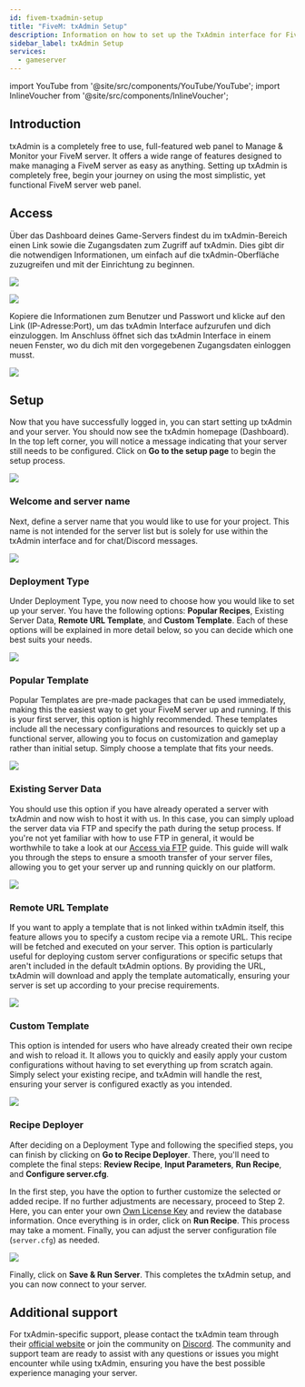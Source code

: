 ```yaml
---
id: fivem-txadmin-setup
title: "FiveM: txAdmin Setup"
description: Information on how to set up the TxAdmin interface for FiveM game servers from ZAP-Hosting - ZAP-Hosting.com documentation
sidebar_label: txAdmin Setup
services:
  - gameserver
---
```


import YouTube from '@site/src/components/YouTube/YouTube';
import InlineVoucher from '@site/src/components/InlineVoucher';

## Introduction

txAdmin is a completely free to use, full-featured web panel to Manage & Monitor your FiveM server. It offers a wide range of features designed to make managing a FiveM server as easy as anything. Setting up txAdmin is completely free, begin your journey on using the most simplistic, yet functional FiveM server web panel.

<YouTube videoId="n3RoiExrvN0" imageSrc="https://screensaver01.zap-hosting.com/index.php/s/AeKiyc9Jtat5ygE/preview" title="Setup a txAdmin Server" description="Feel like you understand better when you see things in action? We’ve got you! Dive into our video that breaks it all down for you. Whether you're in a rush or just prefer to soak up information in the most engaging way possible!"/>

<InlineVoucher />

## Access

Über das Dashboard deines Game-Servers findest du im txAdmin-Bereich einen Link sowie die Zugangsdaten zum Zugriff auf txAdmin. Dies gibt dir die notwendigen Informationen, um einfach auf die txAdmin-Oberfläche zuzugreifen und mit der Einrichtung zu beginnen.

![](https://screensaver01.zap-hosting.com/index.php/s/aTQeF69ojtqM9iX/preview)



![](https://screensaver01.zap-hosting.com/index.php/s/wzcQqB3MY7k28rZ/preview)

Kopiere die Informationen zum Benutzer und Passwort und klicke auf den Link (IP-Adresse:Port), um das txAdmin Interface aufzurufen und dich einzuloggen. Im Anschluss öffnet sich das txAdmin Interface in einem neuen Fenster, wo du dich mit den vorgegebenen Zugangsdaten einloggen musst. 

![](https://screensaver01.zap-hosting.com/index.php/s/pp8GLQBoX4LoqTA/preview)



## Setup

Now that you have successfully logged in, you can start setting up txAdmin and your server. You should now see the txAdmin homepage (Dashboard). In the top left corner, you will notice a message indicating that your server still needs to be configured. Click on **Go to the setup page** to begin the setup process.

![](https://screensaver01.zap-hosting.com/index.php/s/oXakf3qoJaim7ex/download)



### Welcome and server name

Next, define a server name that you would like to use for your project. This name is not intended for the server list but is solely for use within the txAdmin interface and for chat/Discord messages.

![](https://screensaver01.zap-hosting.com/index.php/s/FCmd5xQ89wSPHfe/preview)



### Deployment Type

Under Deployment Type, you now need to choose how you would like to set up your server. You have the following options: **Popular Recipes**, Existing Server Data, **Remote URL Template**, and **Custom Template**. Each of these options will be explained in more detail below, so you can decide which one best suits your needs.

![](https://screensaver01.zap-hosting.com/index.php/s/52HfyJSNLscApNE/preview)



### Popular Template

Popular Templates are pre-made packages that can be used immediately, making this the easiest way to get your FiveM server up and running. If this is your first server, this option is highly recommended. These templates include all the necessary configurations and resources to quickly set up a functional server, allowing you to focus on customization and gameplay rather than initial setup. Simply choose a template that fits your needs.

![](https://screensaver01.zap-hosting.com/index.php/s/PSsf22NeebNBRw7/preview)



### Existing Server Data

You should use this option if you have already operated a server with txAdmin and now wish to host it with us. In this case, you can simply upload the server data via FTP and specify the path during the setup process. If you're not yet familiar with how to use FTP in general, it would be worthwhile to take a look at our [Access via FTP](gameserver-ftpaccess.md) guide. This guide will walk you through the steps to ensure a smooth transfer of your server files, allowing you to get your server up and running quickly on our platform.

![](https://screensaver01.zap-hosting.com/index.php/s/DJtoBPqmBLSDdXZ/preview)





### Remote URL Template

If you want to apply a template that is not linked within txAdmin itself, this feature allows you to specify a custom recipe via a remote URL. This recipe will be fetched and executed on your server. This option is particularly useful for deploying custom server configurations or specific setups that aren't included in the default txAdmin options. By providing the URL, txAdmin will download and apply the template automatically, ensuring your server is set up according to your precise requirements.

![](https://screensaver01.zap-hosting.com/index.php/s/jrGzTGp9FwLc82i/preview)

### Custom Template

This option is intended for users who have already created their own recipe and wish to reload it. It allows you to quickly and easily apply your custom configurations without having to set everything up from scratch again. Simply select your existing recipe, and txAdmin will handle the rest, ensuring your server is configured exactly as you intended.

![](https://screensaver01.zap-hosting.com/index.php/s/Z75q5RKakwfpHGy/preview)



### Recipe Deployer

After deciding on a Deployment Type and following the specified steps, you can finish by clicking on **Go to Recipe Deployer**. There, you'll need to complete the final steps: **Review Recipe**, **Input Parameters**, **Run Recipe**, and **Configure server.cfg**.

In the first step, you have the option to further customize the selected or added recipe. If no further adjustments are necessary, proceed to Step 2. Here, you can enter your own [Own License Key](fivem-licensekey.md) and review the database information. Once everything is in order, click on **Run Recipe**. This process may take a moment. Finally, you can adjust the server configuration file (`server.cfg`) as needed.

![](https://screensaver01.zap-hosting.com/index.php/s/wFMD576sBQAAdxZ/download)

Finally, click on **Save & Run Server**. This completes the txAdmin setup, and you can now connect to your server.


## Additional support

For txAdmin-specific support, please contact the txAdmin team through their [official website](https://txadm.in/) or join the community on [Discord](https://discord.gg/txAdmin/). The community and support team are ready to assist with any questions or issues you might encounter while using txAdmin, ensuring you have the best possible experience managing your server.
